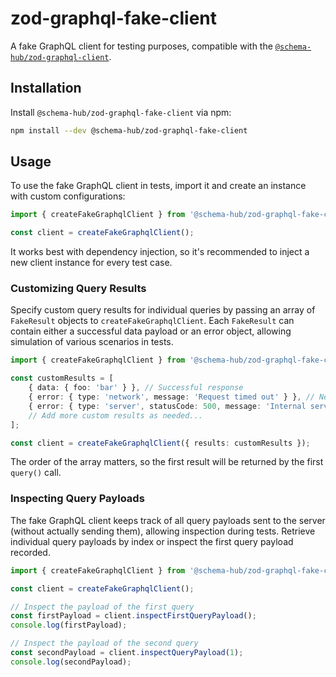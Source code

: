 # zod-graphql-fake-client

A fake GraphQL client for testing purposes, compatible with the [`@schema-hub/zod-graphql-client`](../zod-graphql-client/readme.md).

## Installation

Install `@schema-hub/zod-graphql-fake-client` via npm:

```bash
npm install --dev @schema-hub/zod-graphql-fake-client
```

## Usage

To use the fake GraphQL client in tests, import it and create an instance with custom configurations:

```typescript
import { createFakeGraphqlClient } from '@schema-hub/zod-graphql-fake-client';

const client = createFakeGraphqlClient();
```

It works best with dependency injection, so it's recommended to inject a new client instance for every test case.

### Customizing Query Results

Specify custom query results for individual queries by passing an array of `FakeResult` objects to `createFakeGraphqlClient`. Each `FakeResult` can contain either a successful data payload or an error object, allowing simulation of various scenarios in tests.

```typescript
import { createFakeGraphqlClient } from '@schema-hub/zod-graphql-fake-client';

const customResults = [
    { data: { foo: 'bar' } }, // Successful response
    { error: { type: 'network', message: 'Request timed out' } }, // Network error
    { error: { type: 'server', statusCode: 500, message: 'Internal server error' } } // Server error
    // Add more custom results as needed...
];

const client = createFakeGraphqlClient({ results: customResults });
```

The order of the array matters, so the first result will be returned by the first `query()` call.

### Inspecting Query Payloads

The fake GraphQL client keeps track of all query payloads sent to the server (without actually sending them), allowing inspection during tests. Retrieve individual query payloads by index or inspect the first query payload recorded.

```typescript
import { createFakeGraphqlClient } from '@schema-hub/zod-graphql-fake-client';

const client = createFakeGraphqlClient();

// Inspect the payload of the first query
const firstPayload = client.inspectFirstQueryPayload();
console.log(firstPayload);

// Inspect the payload of the second query
const secondPayload = client.inspectQueryPayload(1);
console.log(secondPayload);
```
